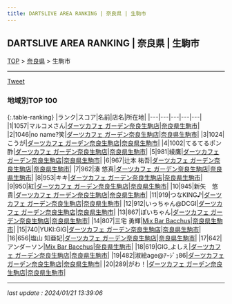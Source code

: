 ```yaml
---
title: DARTSLIVE AREA RANKING | 奈良県 | 生駒市
---
```

## DARTSLIVE AREA RANKING | 奈良県 | 生駒市

[TOP](/darts/rank/) > [奈良県](/darts/rank/奈良県/) > 生駒市

___

<a href="https://twitter.com/share?ref_src=twsrc%5Etfw" data-text="DARTSLIVE AREA RANKING | 奈良県生駒市" class="twitter-share-button" data-via="DARTSLIVE" data-hashtags="DARTSLIVE" data-related="DARTSLIVE" data-show-count="false">Tweet</a>

### 地域別TOP 100

{:.table-ranking}
|ランク|スコア|名前|店名|所在地|
|---|---|---|---|---|
|1|1057|マルコメさん|<a href="https://search.dartslive.com/jp/shop/f4330ab5e65384c30d9b047a20a7ba1e">ダーツカフェ ガーデン奈良生駒店</a>|<a href="/darts/rank/奈良県/生駒市">奈良県生駒市</a>|
|2|1046|no name?笑|<a href="https://search.dartslive.com/jp/shop/f4330ab5e65384c30d9b047a20a7ba1e">ダーツカフェ ガーデン奈良生駒店</a>|<a href="/darts/rank/奈良県/生駒市">奈良県生駒市</a>|
|3|1024|こうが|<a href="https://search.dartslive.com/jp/shop/f4330ab5e65384c30d9b047a20a7ba1e">ダーツカフェ ガーデン奈良生駒店</a>|<a href="/darts/rank/奈良県/生駒市">奈良県生駒市</a>|
|4|1002|てるてるポン酢|<a href="https://search.dartslive.com/jp/shop/f4330ab5e65384c30d9b047a20a7ba1e">ダーツカフェ ガーデン奈良生駒店</a>|<a href="/darts/rank/奈良県/生駒市">奈良県生駒市</a>|
|5|981|綾鷹|<a href="https://search.dartslive.com/jp/shop/f4330ab5e65384c30d9b047a20a7ba1e">ダーツカフェ ガーデン奈良生駒店</a>|<a href="/darts/rank/奈良県/生駒市">奈良県生駒市</a>|
|6|967|辻本 祐吾|<a href="https://search.dartslive.com/jp/shop/f4330ab5e65384c30d9b047a20a7ba1e">ダーツカフェ ガーデン奈良生駒店</a>|<a href="/darts/rank/奈良県/生駒市">奈良県生駒市</a>|
|7|962|湊 悠真|<a href="https://search.dartslive.com/jp/shop/f4330ab5e65384c30d9b047a20a7ba1e">ダーツカフェ ガーデン奈良生駒店</a>|<a href="/darts/rank/奈良県/生駒市">奈良県生駒市</a>|
|8|953|キキ|<a href="https://search.dartslive.com/jp/shop/f4330ab5e65384c30d9b047a20a7ba1e">ダーツカフェ ガーデン奈良生駒店</a>|<a href="/darts/rank/奈良県/生駒市">奈良県生駒市</a>|
|9|950|紅|<a href="https://search.dartslive.com/jp/shop/f4330ab5e65384c30d9b047a20a7ba1e">ダーツカフェ ガーデン奈良生駒店</a>|<a href="/darts/rank/奈良県/生駒市">奈良県生駒市</a>|
|10|945|新矢　悠貴|<a href="https://search.dartslive.com/jp/shop/f4330ab5e65384c30d9b047a20a7ba1e">ダーツカフェ ガーデン奈良生駒店</a>|<a href="/darts/rank/奈良県/生駒市">奈良県生駒市</a>|
|11|919|つなKING♪|<a href="https://search.dartslive.com/jp/shop/f4330ab5e65384c30d9b047a20a7ba1e">ダーツカフェ ガーデン奈良生駒店</a>|<a href="/darts/rank/奈良県/生駒市">奈良県生駒市</a>|
|12|912|いっちゃん@DCGI|<a href="https://search.dartslive.com/jp/shop/f4330ab5e65384c30d9b047a20a7ba1e">ダーツカフェ ガーデン奈良生駒店</a>|<a href="/darts/rank/奈良県/生駒市">奈良県生駒市</a>|
|13|867|ぽいちゃん|<a href="https://search.dartslive.com/jp/shop/f4330ab5e65384c30d9b047a20a7ba1e">ダーツカフェ ガーデン奈良生駒店</a>|<a href="/darts/rank/奈良県/生駒市">奈良県生駒市</a>|
|14|807|三宅 勇輝|<a href="https://search.dartslive.com/jp/shop/e11e7d72c5f5916eb21333aee1bd51e4">Mix Bar Bacchus</a>|<a href="/darts/rank/奈良県/生駒市">奈良県生駒市</a>|
|15|740|YUKI:GIG|<a href="https://search.dartslive.com/jp/shop/f4330ab5e65384c30d9b047a20a7ba1e">ダーツカフェ ガーデン奈良生駒店</a>|<a href="/darts/rank/奈良県/生駒市">奈良県生駒市</a>|
|16|656|塩山 知亜妃|<a href="https://search.dartslive.com/jp/shop/f4330ab5e65384c30d9b047a20a7ba1e">ダーツカフェ ガーデン奈良生駒店</a>|<a href="/darts/rank/奈良県/生駒市">奈良県生駒市</a>|
|17|642|アンダーソン|<a href="https://search.dartslive.com/jp/shop/e11e7d72c5f5916eb21333aee1bd51e4">Mix Bar Bacchus</a>|<a href="/darts/rank/奈良県/生駒市">奈良県生駒市</a>|
|18|619|GIG_よしえ|<a href="https://search.dartslive.com/jp/shop/f4330ab5e65384c30d9b047a20a7ba1e">ダーツカフェ ガーデン奈良生駒店</a>|<a href="/darts/rank/奈良県/生駒市">奈良県生駒市</a>|
|19|482|淑絵age@ｱｰｼﾞｭ86|<a href="https://search.dartslive.com/jp/shop/f4330ab5e65384c30d9b047a20a7ba1e">ダーツカフェ ガーデン奈良生駒店</a>|<a href="/darts/rank/奈良県/生駒市">奈良県生駒市</a>|
|20|289|がわ！|<a href="https://search.dartslive.com/jp/shop/f4330ab5e65384c30d9b047a20a7ba1e">ダーツカフェ ガーデン奈良生駒店</a>|<a href="/darts/rank/奈良県/生駒市">奈良県生駒市</a>|



___

_last update : 2024/01/21 13:39:06_


<script src="https://cdnjs.cloudflare.com/ajax/libs/jquery/3.6.1/jquery.min.js" integrity="sha512-aVKKRRi/Q/YV+4mjoKBsE4x3H+BkegoM/em46NNlCqNTmUYADjBbeNefNxYV7giUp0VxICtqdrbqU7iVaeZNXA==" crossorigin="anonymous" referrerpolicy="no-referrer"></script>
<script src="https://cdnjs.cloudflare.com/ajax/libs/jquery.tablesorter/2.31.3/js/jquery.tablesorter.min.js" integrity="sha512-qzgd5cYSZcosqpzpn7zF2ZId8f/8CHmFKZ8j7mU4OUXTNRd5g+ZHBPsgKEwoqxCtdQvExE5LprwwPAgoicguNg==" crossorigin="anonymous" referrerpolicy="no-referrer"></script>
<link rel="stylesheet" href="https://cdnjs.cloudflare.com/ajax/libs/jquery.tablesorter/2.31.3/css/theme.default.min.css" integrity="sha512-wghhOJkjQX0Lh3NSWvNKeZ0ZpNn+SPVXX1Qyc9OCaogADktxrBiBdKGDoqVUOyhStvMBmJQ8ZdMHiR3wuEq8+w==" crossorigin="anonymous" referrerpolicy="no-referrer" />
<script>
$(function() {
    $(".table-ranking").tablesorter({sortList:[[0, 0]]});
});
</script>

<script async src="https://platform.twitter.com/widgets.js" charset="utf-8"></script>